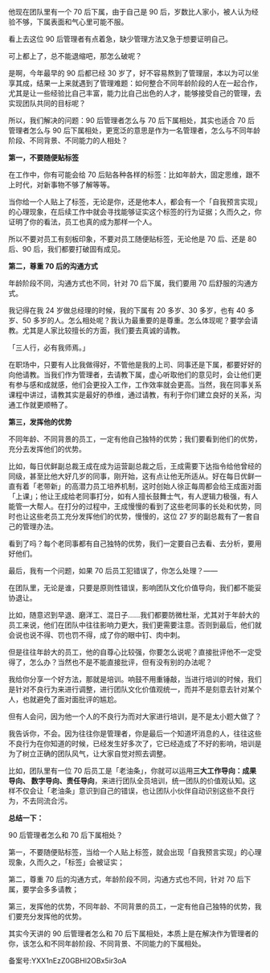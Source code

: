 他现在团队里有一个 70 后下属，由于自己是 90 后，岁数比人家小，被人认为经验不够，下属表面和气心里可能不服。

看上去这位 90 后管理者有点着急，缺少管理方法又急于想要证明自己。

可上都上了，总不能退缩吧，那怎么破呢？

是啊，今年最早的 90 后都已经 30 岁了，好不容易熬到了管理层，本以为可以坐享其成，结果一上来就遇到了管理难题：如何整合不同年龄阶段的人在一起合作，尤其是让一些经验比自己丰富，能力比自己出色的人才，能够接受自己的管理，去实现团队共同的目标呢？

所以，我们解决的问题：90 后管理者怎么与 70 后下属相处，其实也适合 70 后管理者怎么与 90 后下属相处，更宽泛的意思是作为一名管理者，怎么与不同年龄阶段、不同背景、不同能力的人相处？

**第一，不要随便贴标签**

在工作中，你有可能会给 70 后贴各种各样的标签：比如年龄大，固定思维，跟不上时代，对新事物不够了解等等。

当你给一个人贴上了标签，无论是你，还是他本人，都会有一个「自我预言实现」的心理现象，在后续工作中就会寻找能够证实这个标签的行为证据；久而久之，你证明了你的看法，员工也真的成为那样一个人。

所以不要对员工有刻板印象，不要对员工随便贴标签，无论他是 70 后、还是 80 后、90 后，我们都要打破固有成见。

**第二，尊重 70 后的沟通方式**

年龄阶段不同，沟通方式也不同，针对 70 后下属，我们要用 70 后舒服的沟通方式。

我记得在我 24 岁做总经理的时候，我的下属有 20 多岁、30 多岁，也有 40 多岁、50 多岁的人。怎么相处呢？我认为最重要的是尊重。怎么体现呢？要学会请教。尤其是人家比较擅长的方面，我们要去真诚的请教。

「三人行，必有我师焉。」

在职场中，只要有人比我做得好，不管他是我的上司、同事还是下属，都要好好的向他请教。当我们作为管理者，去请教下属，虚心听取他们的意见时，会让他们更有参与感和成就感，他们会更投入工作，工作效率就会更高。当然，我在同事关系课程中讲过，请教其实是最好的恭维，通过请教，有利于你们建立良好的关系，沟通工作就更顺畅了。

**第三，发挥他的优势**

不同年龄、不同背景的员工，一定有他自己独特的优势；我们要看到他们的优势，充分去发挥他们的优势。

比如，每日优鲜副总裁王成在成为运营副总裁之后，王成需要下达指令给他曾经的同级，甚至比他大好几岁的同事，刚开始，这有点让他无所适从。好在每日优鲜一直有着「老带新」的高潜力员工培养机制，这时创始人徐正每周都会给王成面对面「上课」；他让王成给老同事打分，如有人擅长鼓舞士气，有人逻辑力极强，有人能管一大帮人。在打分的过程中，王成慢慢的看到了这些老同事的长处和优势，同时也让这些老员工充分发挥他们的优势，慢慢的，这位 27 岁的副总裁有了一套自己的管理办法。

看到了吗？每个老同事都有自己独特的优势，我们一定要自己去看、去分析，要用好他们。

最后，我有一个问题，如果 70 后员工犯错误了，你怎么处理？——

在团队里，无论是谁，只要是原则性错误，影响团队文化价值导向，我们都不能妥协退让。

比如，随意迟到早退、磨洋工、混日子……我们都要防微杜渐，尤其对于年龄大的员工来说，他们在团队中往往影响力更大，我们更需要注意。否则到最后，他们就会说也说不得、罚也罚不得，成了你的眼中钉、肉中刺。

但是往往年龄大的员工，他的自尊心比较强，你要怎么说呢？直接批评他不一定受得了，怎么办？当然也不是不能直接批评，但有没有别的办法呢？

我给你分享一个好方法，那就是培训。响鼓不用重锤敲，当进行培训的时候，我们是针对不良行为来进行调整，进行团队文化价值观统一，而并不是刻意去针对某个人，也就避免了面对面批评的尴尬。

但有人会问，因为他一个人的不良行为而对大家进行培训，是不是太小题大做了？

我告诉你，不会。因为往往你是管理者，你是最后一个知道坏消息的人，往往这些不良行为在你知道的时候，已经发生好多次了，它已经造成了不好的影响，培训是为了树立正确的团队风气，让大家自觉对照去调整。

比如，团队里有一位 70 后员工是「老油条」，你就可以运用**三大工作导向：成果导向、 数字导向、责任导向**，来进行团队全员培训，统一团队的价值观认知。这样不仅会让「老油条」意识到自己的错误，也让团队小伙伴自动识别这些不良行为，不去同流合污。

**总结一下：**

90 后管理者怎么和 70 后下属相处？

第一，不要随便贴标签，当给一个人贴上标签，就会出现「自我预言实现」的心理现象，久而久之，「标签」会被证实；

第二，尊重 70 后的沟通方式，年龄阶段不同，沟通方式也不同，针对 70 后下属，要学会多多请教；

第三，发挥他的优势，不同年龄、不同背景的员工，一定有他自己独特的优势，我们要充分发挥他的优势。

其实今天讲的 90 后管理者怎么和 70 后下属相处，本质上是在解决作为管理者的你，该怎么和不同年龄阶段、不同背景、不同能力的下属相处。

备案号:YXX1nEzZ0GBHl2OBx5ir3oA